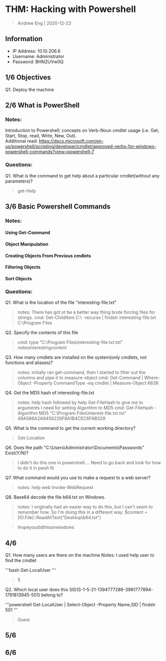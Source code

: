 # THM: Hacking with Powershell
> Andrew Eng | 2020-12-23

## Information
- IP Address: 10.10.206.6
- Username: Administrator
- Password: BHN2UVw0Q

## 1/6 Objectives
Q1. Deploy the machine

## 2/6 What is PowerShell
### Notes: 
Introduction to Powershell; concepts on Verb-Noun cmdlet usage (i.e. Get, Start, Stop, read, Write, New, Out).  
Additional read: https://docs.microsoft.com/en-us/powershell/scripting/developer/cmdlet/approved-verbs-for-windows-powershell-commands?view=powershell-7

### Questions:
Q1. What is the command to get help about a particular cmdlet(without any parameters)?
> get-Help

## 3/6 Basic Powershell Commands

### Notes:

#### Using Get-Command

#### Object Manipulation

#### Creating Objects From Previous cmdlets

#### Filtering Objects

#### Sort Objects

### Questions:
Q1. What is the location of the file "interesting-file.txt"
> notes: There has got ot be a better way thing brute forcing files for strings.
> cmd: Get-ChildItem C:\ -recurse | findstr interesting-file.txt
> C:\Program Files

Q2. Specify the contents of this file
> cmd: type "C:\Program Files\interesting-file.txt.txt"
> notsointerestingcontent

Q3. How many cmdlets are installed on the system(only cmdlets, not functions and aliases)?
> notes: initially ran get-command, then I started to filter out the columns and pipe it to measure-object
> cmd: Get-Command | Where-Object -Property CommandType -eq cmdlet | Measure-Object 
> 6638

Q4. Get the MD5 hash of interesting-file.txt
> notes: help hash followed by help Get-FileHash to give me to arguments I need for setting Algorithm to MD5
> cmd: Get-FileHash -Algorithm MD5 "C:\Program Files\interest-file.txt.txt"
> 49A586A2A9456226F8A1B4CEC6FAB329

Q5. What is the command to get the current working directory?
> Get-Location

Q6. Does the path "C:\Users\Administrator\Documents\Passwords" Exist(Y/N)?
> I didn't do this one in powershell....  Need to go back and look for how to do it in pwsh
> N

Q7. What command would you use to make a request to a web server?
> notes: help web
> Invoke-WebRequest

Q8. Base64 decode the file b64.txt on Windows.
> notes: I originally had an easier way to do this, but I can't seem to remember how.  So I'm doing this in a different way:
> $content = [IO.File]::ReadAllText("Desktop\b64.txt")

> ihopeyoudidthisonwindows

## 4/6 
Q1. How many users are there on the machine
Notes: I used help user to find the cmdlet

'''bash
Get-LocalUser
'''

> 5

Q2. Which local user does this SID(S-1-5-21-1394777289-3961777894-1791813945-501) belong to?

'''powershell
Get-LocalUser | Select-Object -Property Name,SID | findstr 501
''' 

> Guest

## 5/6

## 6/6

